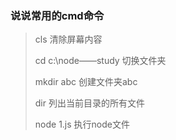 ### 说说常用的cmd命令
> cls  清除屏幕内容
> 
> cd c:\node——study  切换文件夹
>
> mkdir abc  创建文件夹abc
> 
> dir  列出当前目录的所有文件
>
> node 1.js  执行node文件